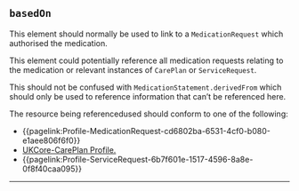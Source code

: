 ## `basedOn`

This element should normally be used to link to a `MedicationRequest` which authorised the medication.

This element could potentially reference all medication requests relating to the medication or relevant instances of `CarePlan` or `ServiceRequest`.

This should not be confused with `MedicationStatement.derivedFrom` which should only be used to reference information that can’t be referenced here.

The resource being referencedused should conform to one of the following:

- {{pagelink:Profile-MedicationRequest-cd6802ba-6531-4cf0-b080-e1aee806f6f0}}
- <a href="https://simplifier.net/hl7fhirukcorer4/ukcorecareplan">UKCore-CarePlan Profile.</a>
- {{pagelink:Profile-ServiceRequest-6b7f601e-1517-4596-8a8e-0f8f40caa095}}

---
